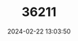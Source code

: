 ---
title: "36211"
category: "Cyphomandra diploconos"
draft: false
date: 2024-02-22 13:03:50
languages:
  Portuguese: ["Baga de Bugre", "Baga de Veado", "Guava Tamarillo"]
---